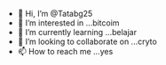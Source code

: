 - 👋 Hi, I’m @Tatabg25
- 👀 I’m interested in ...bitcoim
- 🌱 I’m currently learning ...belajar
- 💞️ I’m looking to collaborate on ...cryto
- 📫 How to reach me ...yes

<!---
Tatabg25/Tatabg25 is a ✨ special ✨ repository because its `README.md` (this file) appears on your GitHub profile.
You can click the Preview link to take a look at your changes.
--->
